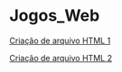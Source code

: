 # Jogos_Web

[Criação de arquivo HTML 1](https://leomarques0.github.io/Jogos_Web/Criacao_de_arquivo_HTML/Exercicio_1/Criacao_de_arquivo_HTML_1.html)

[Criação de arquivo HTML 2](https://leomarques0.github.io/Jogos_Web/Criacao_de_arquivo_HTML/Exercicio_2/Criacao_de_arquivo_HTML_2.html)
